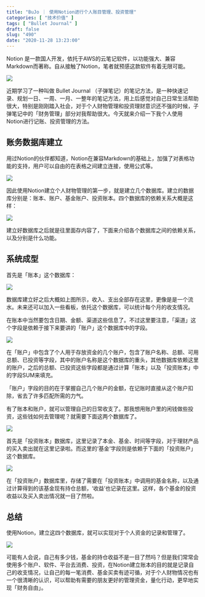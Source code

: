 ```yaml
---
title: "BuJo ｜ 使用Notion进行个人账目管理、投资管理"
categories: [ "技术价值" ]
tags: [ "Bullet Journal" ]
draft: false
slug: "490"
date: "2020-11-28 13:23:00"
---
```


Notion 是一款国人开发，依托于AWS的云笔记软件，以功能强大、兼容Markdown而著称。自从接触了Notion，笔者就预感这款软件有着无限可能。

![](https://imagehost-cdn.frytea.com/images/2020/11/28/20201128131710e25232d13f8aa14f.png)

近期学习了一种叫做 Bullet Journal （子弹笔记）的笔记方法，是一种快速记录、规划一日、一周、一月、一整年的笔记方法，用上后感觉对自己日常生活帮助很大，特别是刚刚踏入社会，对于个人财物管理和投资理财意识还不强的时候，子弹笔记中的「财务管理」部分对我帮助很大。今天就来介绍一下我个人使用Notion进行记账、投资管理的方法。

## 账务数据库建立

用过Notion的伙伴都知道，Notion在兼容Markdown的基础上，加强了对表格功能的支持，用户可以自由的在表格之间建立连接，使用公式等。

![](https://imagehost-cdn.frytea.com/images/2020/11/28/202011281317406e39d314e3653dfd.png)

因此使用Notion建立个人财物管理的第一步，就是建立几个数据库。建立的数据库分别是：账本、账户、基金账户、投资账本。四个数据库的依赖关系大概是这样：

![](https://imagehost-cdn.frytea.com/images/2020/11/28/2020-11-28-1.00.19d358faea0537197e.png)

建立好数据库之后就是往里面存内容了，下面来介绍各个数据库之间的依赖关系，以及分别是什么功能。

## 系统成型

首先是「账本」这个数据库：

![](https://imagehost-cdn.frytea.com/images/2020/11/28/BuJoe0b51925a72da199.png)

数据库建立好之后大概如上图所示，收入、支出全部存在这里，更像是是一个流水。未来还可以加入一些看板，依托这个数据库，可以统计每个月的收支情况。

在账本中当然要包含日期、金额、渠道这些信息了。不过这里要注意，「渠道」这个字段是依赖于接下来要讲的「账户」这个数据库中的字段。

![](https://imagehost-cdn.frytea.com/images/2020/11/28/2020-11-28-1.03.592a636981938ed63d.png)

在「账户」中包含了个人用于存放资金的几个账户，包含了账户名称、总额、可用总额、已投资等字段，其中的账户名称是这个数据库的重头，其他数据库依赖这里的账户，之后的总额、已投资这些字段都是通过计算「账本」以及「投资账本」中的字段SUM来填充。

「账户」字段的目的在于掌握自己几个账户的金额，在记账时直接从这个账户扣除，省去了许多匹配所需的力气。

有了账本和账户，就可以管理自己的日常收支了。那我想用账户里的闲钱做些投资，这些钱如何去管理呢？就需要下面这两个数据库了。

![](https://imagehost-cdn.frytea.com/images/2020/11/28/2020-11-28-1.08.3691d14f80b3b33e78.png)

首先是「投资账本」数据库，这里记录了本金、基金、时间等字段，对于理财产品的买入卖出就在这里记录啦。而这里的‘基金’字段则是依赖于下面的「投资账户」这个数据库。

![](https://imagehost-cdn.frytea.com/images/2020/11/28/2020-11-28-1.11.55efa9388bdced12ee.png)

在「投资账户」数据库里，存储了需要在「投资账本」中调用的基金名称，以及通过计算得到的该基金现有持仓总额，‘收益’也记录在这里。这样，各个基金的投资收益以及买入卖出情况就一目了然啦。

## 总结

使用Notion，建立这四个数据库，就可以实现对于个人资金的记录和管理了。

![](https://imagehost-cdn.frytea.com/images/2020/11/28/2020-11-28-1.13.39d11b8f28ccfbe6df.png)

可能有人会说，自己有多少钱，基金的持仓收益不是一目了然吗？但是我们常常会使用多个账户、软件、平台去消费、投资，在Notion建立账本的目的就是记录自己的收支情况，让自己的每一笔消费、基金买卖有迹可循，对于个人财物情况也有一个很清晰的认识，可以帮助有需要的朋友更好的管理资金，量化行动，更早地实现「财务自由」。